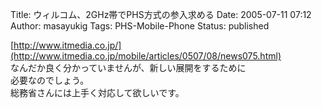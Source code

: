 Title: ウィルコム、2GHz帯でPHS方式の参入求める
Date: 2005-07-11 07:12
Author: masayukig
Tags: PHS-Mobile-Phone
Status: published

[http://www.itmedia.co.jp/](http://www.itmedia.co.jp/mobile/articles/0507/08/news075.html)  
なんだか良く分かっていませんが、新しい展開をするために  
必要なのでしょう。  
総務省さんには上手く対応して欲しいです。
